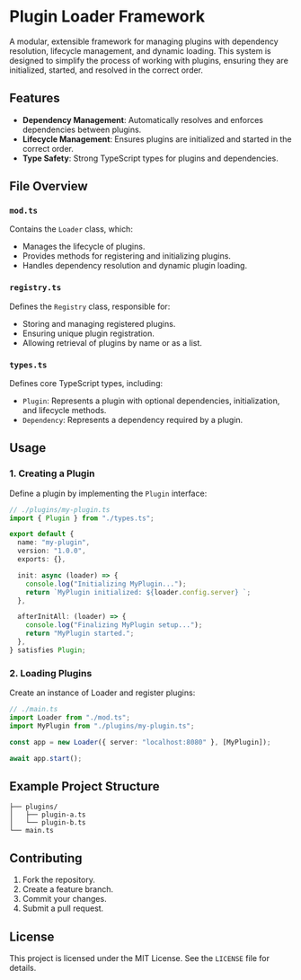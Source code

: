 # Plugin Loader Framework

A modular, extensible framework for managing plugins with dependency resolution, lifecycle management, and dynamic loading. This system is designed to simplify the process of working with plugins, ensuring they are initialized, started, and resolved in the correct order.

## Features

- **Dependency Management**: Automatically resolves and enforces dependencies between plugins.
- **Lifecycle Management**: Ensures plugins are initialized and started in the correct order.
- **Type Safety**: Strong TypeScript types for plugins and dependencies.

## File Overview

### `mod.ts`
Contains the `Loader` class, which:
- Manages the lifecycle of plugins.
- Provides methods for registering and initializing plugins.
- Handles dependency resolution and dynamic plugin loading.

### `registry.ts`
Defines the `Registry` class, responsible for:
- Storing and managing registered plugins.
- Ensuring unique plugin registration.
- Allowing retrieval of plugins by name or as a list.

### `types.ts`
Defines core TypeScript types, including:
- `Plugin`: Represents a plugin with optional dependencies, initialization, and lifecycle methods.
- `Dependency`: Represents a dependency required by a plugin.

## Usage

### 1. Creating a Plugin

Define a plugin by implementing the `Plugin` interface:

```typescript
// ./plugins/my-plugin.ts
import { Plugin } from "./types.ts";

export default {
  name: "my-plugin",
  version: "1.0.0",
  exports: {},

  init: async (loader) => {
    console.log("Initializing MyPlugin...");
    return `MyPlugin initialized: ${loader.config.server} `;
  },

  afterInitAll: (loader) => {
    console.log("Finalizing MyPlugin setup...");
    return "MyPlugin started.";
  },
} satisfies Plugin;
```

### 2. Loading Plugins

Create an instance of Loader and register plugins:

```typescript
// ./main.ts
import Loader from "./mod.ts";
import MyPlugin from "./plugins/my-plugin.ts";

const app = new Loader({ server: "localhost:8080" }, [MyPlugin]);

await app.start();
```

## Example Project Structure

```
├── plugins/
│   ├── plugin-a.ts
│   └── plugin-b.ts
└── main.ts
```

## Contributing

1. Fork the repository.
2. Create a feature branch.
3. Commit your changes.
4. Submit a pull request.

## License

This project is licensed under the MIT License. See the `LICENSE` file for details.